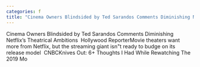 ```yaml
---
categories: f
title: "Cinema Owners Blindsided by Ted Sarandos Comments Diminishing Netflix’s Theatrical Ambitions  Hollywood Reporter"
---
```

Cinema Owners Blindsided by Ted Sarandos Comments Diminishing Netflix’s Theatrical Ambitions&nbsp;&nbsp;Hollywood ReporterMovie theaters want more from Netflix, but the streaming giant isn"t ready to budge on its release model&nbsp;&nbsp;CNBCKnives Out: 6+ Thoughts I Had While Rewatching The 2019 Mo